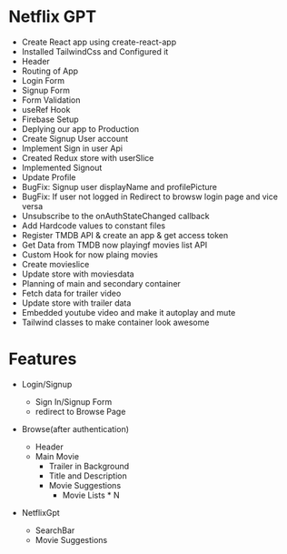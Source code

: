 # Netflix GPT

- Create React app using create-react-app
- Installed TailwindCss and Configured it
- Header
- Routing of App
- Login Form
- Signup Form
- Form Validation
- useRef Hook
- Firebase Setup
- Deplying our app to Production
- Create Signup User account
- Implement Sign in user Api
- Created Redux store with userSlice
- Implemented Signout
- Update Profile
- BugFix: Signup user displayName and profilePicture
- BugFix: If user not logged in Redirect to browsw login page and vice versa
- Unsubscribe to the onAuthStateChanged callback
- Add Hardcode values to constant files
- Register TMDB API & create an app & get access token
- Get Data from TMDB now playingf movies list API
- Custom Hook for now plaing movies
- Create movieslice
- Update store with moviesdata
- Planning of main and secondary container
- Fetch data  for trailer video
- Update store with trailer data
- Embedded youtube video and make it autoplay and mute
- Tailwind classes to make container look awesome

# Features
- Login/Signup 
    - Sign In/Signup Form
    - redirect to Browse Page
- Browse(after authentication)
    - Header
    - Main Movie
        - Trailer in Background
        - Title and Description
        - Movie Suggestions
            - Movie Lists * N

- NetflixGpt
     - SearchBar
     - Movie Suggestions

